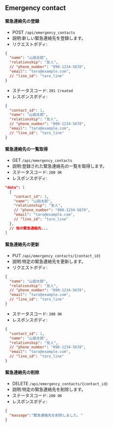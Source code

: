 ## Emergency contact
#### 緊急連絡先の登録
- POST `/api/emergency_contacts`
- 説明:新しい緊急連絡先を登録します。
- リクエストボディ:
```json
{
  "name": "山田太郎",
  "relationship": "友人",
  // "phone_number": "090-1234-5678",
  "email": "taro@example.com",
  // "line_id": "taro_line"
}
```
- ステータスコード: `201 Created`
- レスポンスボディ:
```json
{
  "contact_id": 1,
  "name": "山田太郎",
  "relationship": "友人",
  // "phone_number": "090-1234-5678",
  "email": "taro@example.com",
  // "line_id": "taro_line"
}
```

#### 緊急連絡先の一覧取得
- GET `/api/emergency_contacts`
- 説明:登録された緊急連絡先の一覧を取得します。
- ステータスコード: `200 OK`
- レスポンスボディ:
```json
"data": [
  {
    "contact_id": 1,
    "name": "山田太郎",
    "relationship": "友人",
    // "phone_number": "090-1234-5678",
    "email": "taro@example.com",
    // "line_id": "taro_line"
  },
  // 他の緊急連絡先...
]
```

#### 緊急連絡先の更新
- PUT `/api/emergency_contacts/{contact_id}`
- 説明:特定の緊急連絡先を更新します。
- リクエストボディ:
```json
{
  "name": "山田太郎",
  "relationship": "友人",
  // "phone_number": "090-1234-5678",
  "email": "taro@example.com",
  // "line_id": "taro_line"
}
```
- ステータスコード: `200 OK`
- レスポンスボディ:
```json
{
  "contact_id": 1,
  "name": "山田太郎",
  "relationship": "友人",
  // "phone_number": "090-1234-5678",
  "email": "taro@example.com",
  // "line_id": "taro_line"
}
```

#### 緊急連絡先の削除
- DELETE `/api/emergency_contacts/{contact_id}`
- 説明:特定の緊急連絡先を削除します。
- ステータスコード: `200 OK`
- レスポンスボディ:
```json
{
  "massage":"緊急連絡先を削除しました。"
}
```